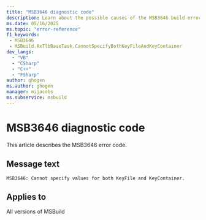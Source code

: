 ```yaml
---
title: "MSB3646 diagnostic code"
description: Learn about the possible causes of the MSB3646 build error, and get troubleshooting tips.
ms.date: 05/16/2025
ms.topic: "error-reference"
f1_keywords:
 - MSB3646
 - MSBuild.AxTlbBaseTask.CannotSpecifyBothKeyFileAndKeyContainer
dev_langs:
  - "VB"
  - "CSharp"
  - "C++"
  - "FSharp"
author: ghogen
ms.author: ghogen
manager: mijacobs
ms.subservice: msbuild
---
```


# MSB3646 diagnostic code

<!-- :::ErrorDefinitionDescription::: -->
<!-- :::editable-content name="introDescription"::: -->
This article describes the MSB3646 error code.
<!-- :::editable-content-end::: -->

## Message text

<!-- :::editable-content name="messageText"::: -->
`MSB3646: Cannot specify values for both KeyFile and KeyContainer.`
<!-- :::editable-content-end::: -->
<!-- MSB3646: Cannot specify values for both KeyFile and KeyContainer. -->

<!-- :::editable-content name="postOutputDescription"::: -->
<!--
{StrBegin="MSB3646: "}
-->
<!-- :::editable-content-end::: -->
<!-- :::ErrorDefinitionDescription-end::: -->

## Applies to

All versions of MSBuild
